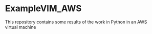 # ExampleVIM_AWS
This repository contains some results of the work in Python in an AWS virtual machine
